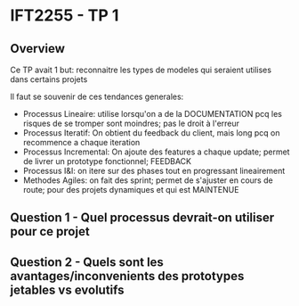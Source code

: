 # IFT2255 - TP 1

## Overview

Ce TP avait 1 but: reconnaitre les types de modeles qui seraient utilises dans 
certains projets

Il faut se souvenir de ces tendances generales:
- Processus Lineaire: utilise lorsqu'on a de la DOCUMENTATION pcq les risques 
  de se tromper sont moindres; pas le droit à l'erreur
- Processus Iteratif: On obtient du feedback du client, mais long pcq on recommence 
  a chaque iteration
- Processus Incremental: On ajoute des features a chaque update; permet de livrer
  un prototype fonctionnel; FEEDBACK
- Processus I&I: on itere sur des phases tout en progressant lineairement
- Methodes Agiles: on fait des sprint; permet de s'ajuster en cours de route;
  pour des projets dynamiques et qui est MAINTENUE

## Question 1 - Quel processus devrait-on utiliser pour ce projet

## Question 2 - Quels sont les avantages/inconvenients des prototypes jetables vs evolutifs

